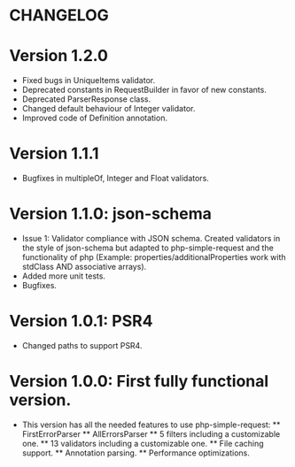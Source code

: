 CHANGELOG
=========

# Version 1.2.0

* Fixed bugs in UniqueItems validator.
* Deprecated constants in RequestBuilder in favor of new constants.
* Deprecated ParserResponse class.
* Changed default behaviour of Integer validator.
* Improved code of Definition annotation.

# Version 1.1.1

* Bugfixes in multipleOf, Integer and Float validators.

# Version 1.1.0: json-schema

* Issue 1: Validator compliance with JSON schema. Created validators in the style of json-schema but adapted to php-simple-request and the functionality of php (Example: properties/additionalProperties work with stdClass AND associative arrays).
* Added more unit tests.
* Bugfixes.

# Version 1.0.1: PSR4

* Changed paths to support PSR4.

# Version 1.0.0: First fully functional version.

* This version has all the needed features to use php-simple-request:
** FirstErrorParser
** AllErrorsParser
** 5 filters including a customizable one.
** 13 validators including a customizable one.
** File caching support.
** Annotation parsing.
** Performance optimizations.

